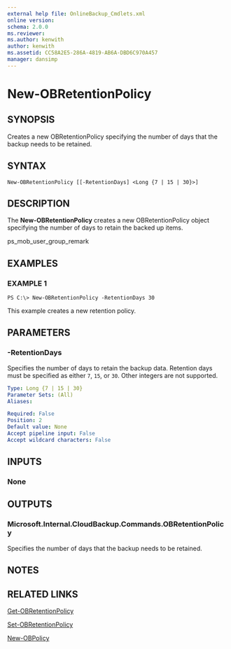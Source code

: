 ```yaml
---
external help file: OnlineBackup_Cmdlets.xml
online version: 
schema: 2.0.0
ms.reviewer:
ms.author: kenwith
author: kenwith
ms.assetid: CC58A2E5-286A-4819-AB6A-DBD6C970A457
manager: dansimp
---
```


# New-OBRetentionPolicy

## SYNOPSIS
Creates a new OBRetentionPolicy specifying the number of days that the backup needs to be retained.

## SYNTAX

```
New-OBRetentionPolicy [[-RetentionDays] <Long {7 | 15 | 30}>]
```

## DESCRIPTION
The **New-OBRetentionPolicy** creates a new OBRetentionPolicy object specifying the number of days to retain the backed up items.

ps_mob_user_group_remark

## EXAMPLES

### EXAMPLE 1
```
PS C:\> New-OBRetentionPolicy -RetentionDays 30
```

This example creates a new retention policy.

## PARAMETERS

### -RetentionDays
Specifies the number of days to retain the backup data.
Retention days must be specified as either `7`, `15`, or `30`.
Other integers are not supported.

```yaml
Type: Long {7 | 15 | 30}
Parameter Sets: (All)
Aliases: 

Required: False
Position: 2
Default value: None
Accept pipeline input: False
Accept wildcard characters: False
```

## INPUTS

### None

## OUTPUTS

### Microsoft.Internal.CloudBackup.Commands.OBRetentionPolicy
Specifies the number of days that the backup needs to be retained.

## NOTES

## RELATED LINKS

[Get-OBRetentionPolicy](./Get-OBRetentionPolicy.md)

[Set-OBRetentionPolicy](./Set-OBRetentionPolicy.md)

[New-OBPolicy](./New-OBPolicy.md)

